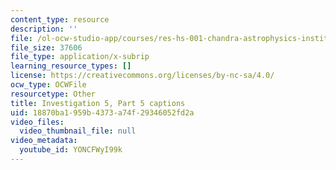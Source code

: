 ```yaml
---
content_type: resource
description: ''
file: /ol-ocw-studio-app/courses/res-hs-001-chandra-astrophysics-institute/YONCFWyI99k_captions.webvtt
file_size: 37606
file_type: application/x-subrip
learning_resource_types: []
license: https://creativecommons.org/licenses/by-nc-sa/4.0/
ocw_type: OCWFile
resourcetype: Other
title: Investigation 5, Part 5 captions
uid: 18870ba1-959b-4373-a74f-29346052fd2a
video_files:
  video_thumbnail_file: null
video_metadata:
  youtube_id: YONCFWyI99k
---
```

